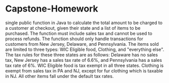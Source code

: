 # Capstone-Homework
single public function in Java to calculate the total amount to be charged to a customer at checkout, given their state and a list of items to be purchased. The function must include sales tax and cannot be used to process refunds. The function should only handle transactions for customers from New Jersey, Delaware, and Pennsylvania. The items sold are limited to three types: WIC Eligible food, Clothing, and "everything else". The tax rules for these three states are as follows: Delaware has no sales tax, New Jersey has a sales tax rate of 6.6%, and Pennsylvania has a sales tax rate of 6%. WIC Eligible food is tax exempt in all three states. Clothing is exempt from sales tax in PA and NJ, except for fur clothing which is taxable in NJ. All other items fall under the default tax rates.

